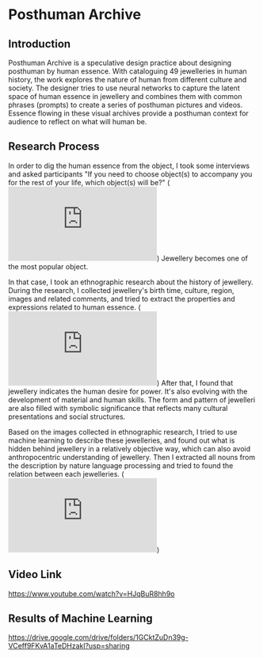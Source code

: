 # Posthuman Archive
  
## Introduction
Posthuman Archive is a speculative design practice about designing posthuman by human essence. With cataloguing 49 jewelleries in human history, the work explores the nature of human from different culture and society. The designer tries to use neural networks to capture the latent space of human essence in jewellery and combines them with common phrases (prompts) to create a series of posthuman pictures and videos. Essence flowing in these visual archives provide a posthuman context for audience to reflect on what will human be.

## Research Process
In order to dig the human essence from the object, I took some interviews and asked participants "If you need to choose object(s) to accompany you for the rest of your life, which object(s) will be?" (![The Result of Interviews](https://github.com/HarryWuuuuu/Creative-Making-MSc-Advanced-Project/blob/main/Research%20Process/Interview%20Results.pdf)) Jewellery becomes one of the most popular object.

In that case, I took an ethnographic research about the history of jewellery. During the research, I collected jewellery's birth time, culture, region, images and related comments, and tried to extract the properties and expressions related to human essence. (![The Timeline of Jewellery History](https://github.com/HarryWuuuuu/Creative-Making-MSc-Advanced-Project/blob/main/Research%20Process/Jewellery%20History.pdf)) After that, I found that jewellery indicates the human desire for power. It's also evolving with the development of material and human skills. The form and pattern of jewelleri are also filled with symbolic significance that reflects many cultural presentations and social structures.

Based on the images collected in ethnographic research, I tried to use machine learning to describe these jewelleries, and found out what is hidden behind jewellery in a relatively objective way, which can also avoid anthropocentric understanding of jewellery. Then I extracted all nouns from the description by nature language processing and tried to found the relation between each jewelleries. (![Noun Research](https://github.com/HarryWuuuuu/Creative-Making-MSc-Advanced-Project/blob/main/Research%20Process/Noun%20Research.pdf)) 

## Video Link
https://www.youtube.com/watch?v=HJqBuR8hh9o

## Results of Machine Learning
https://drive.google.com/drive/folders/1GCktZuDn39g-VCeff9FKvA1aTeDHzakl?usp=sharing
